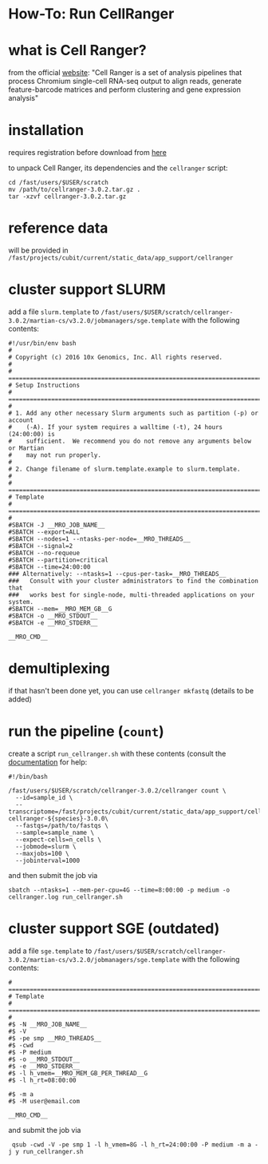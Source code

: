 # How-To: Run CellRanger

# what is Cell Ranger?
from the official [website](https://support.10xgenomics.com/single-cell-gene-expression/software/pipelines/latest/what-is-cell-ranger):
"Cell Ranger is a set of analysis pipelines that process Chromium single-cell RNA-seq output to align reads, generate feature-barcode matrices and perform clustering and gene expression analysis"

# installation

requires registration before download from [here](https://support.10xgenomics.com/single-cell-gene-expression/software/downloads/latest)

to unpack Cell Ranger, its dependencies and the `cellranger` script:

```
cd /fast/users/$USER/scratch
mv /path/to/cellranger-3.0.2.tar.gz .
tar -xzvf cellranger-3.0.2.tar.gz
```

# reference data

will be provided in `/fast/projects/cubit/current/static_data/app_support/cellranger`

# cluster support SLURM

add a file `slurm.template` to `/fast/users/$USER/scratch/cellranger-3.0.2/martian-cs/v3.2.0/jobmanagers/sge.template` with the following contents:

```
#!/usr/bin/env bash
#
# Copyright (c) 2016 10x Genomics, Inc. All rights reserved.
#
# =============================================================================
# Setup Instructions
# =============================================================================
#
# 1. Add any other necessary Slurm arguments such as partition (-p) or account
#    (-A). If your system requires a walltime (-t), 24 hours (24:00:00) is
#    sufficient.  We recommend you do not remove any arguments below or Martian
#    may not run properly.
#
# 2. Change filename of slurm.template.example to slurm.template.
#
# =============================================================================
# Template
# =============================================================================
#
#SBATCH -J __MRO_JOB_NAME__
#SBATCH --export=ALL
#SBATCH --nodes=1 --ntasks-per-node=__MRO_THREADS__
#SBATCH --signal=2
#SBATCH --no-requeue
#SBATCH --partition=critical
#SBATCH --time=24:00:00
### Alternatively: --ntasks=1 --cpus-per-task=__MRO_THREADS__
###   Consult with your cluster administrators to find the combination that
###   works best for single-node, multi-threaded applications on your system.
#SBATCH --mem=__MRO_MEM_GB__G
#SBATCH -o __MRO_STDOUT__
#SBATCH -e __MRO_STDERR__

__MRO_CMD__
```

# demultiplexing

if that hasn't been done yet, you can use `cellranger mkfastq` (details to be added)

# run the pipeline (`count`)

create a script `run_cellranger.sh` with these contents (consult the [documentation](https://support.10xgenomics.com/single-cell-gene-expression/software/pipelines/latest/using/count) for help:

```
#!/bin/bash

/fast/users/$USER/scratch/cellranger-3.0.2/cellranger count \
  --id=sample_id \
  --transcriptome=/fast/projects/cubit/current/static_data/app_support/cellranger/refdata-cellranger-${species}-3.0.0\
  --fastqs=/path/to/fastqs \
  --sample=sample_name \
  --expect-cells=n_cells \
  --jobmode=slurm \
  --maxjobs=100 \
  --jobinterval=1000
```

and then submit the job via

```
sbatch --ntasks=1 --mem-per-cpu=4G --time=8:00:00 -p medium -o cellranger.log run_cellranger.sh
```

# cluster support SGE (outdated)

add a file `sge.template` to `/fast/users/$USER/scratch/cellranger-3.0.2/martian-cs/v3.2.0/jobmanagers/sge.template` with the following contents:

```
# =============================================================================
# Template
# =============================================================================
#
#$ -N __MRO_JOB_NAME__
#$ -V
#$ -pe smp __MRO_THREADS__
#$ -cwd
#$ -P medium
#$ -o __MRO_STDOUT__
#$ -e __MRO_STDERR__
#$ -l h_vmem=__MRO_MEM_GB_PER_THREAD__G
#$ -l h_rt=08:00:00

#$ -m a
#$ -M user@email.com

__MRO_CMD__
```

and submit the job via

```
 qsub -cwd -V -pe smp 1 -l h_vmem=8G -l h_rt=24:00:00 -P medium -m a -j y run_cellranger.sh
```
